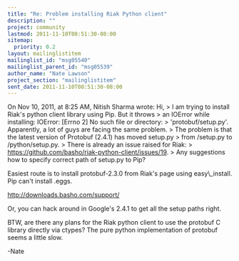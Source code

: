 ```yaml
---
title: "Re: Problem installing Riak Python client"
description: ""
project: community
lastmod: 2011-11-10T08:51:30-08:00
sitemap:
  priority: 0.2
layout: mailinglistitem
mailinglist_id: "msg05540"
mailinglist_parent_id: "msg05539"
author_name: "Nate Lawson"
project_section: "mailinglistitem"
sent_date: 2011-11-10T08:51:30-08:00
---
```



On Nov 10, 2011, at 8:25 AM, Nitish Sharma wrote:
Hi,
&gt; I am trying to install Riak's python client library using Pip. But it throws 
&gt; an IOError while installing: IOError: [Errno 2] No such file or directory: 
&gt; 'protobuf/setup.py'. Apparently, a lot of guys are facing the same problem. 
&gt; The problem is that the latest version of Protobuf (2.4.1) has moved setup.py 
&gt; from /setup.py to /python/setup.py.
&gt; There is already an issue raised for Riak: 
&gt; https://github.com/basho/riak-python-client/issues/19.
&gt; Any suggestions how to specify correct path of setup.py to Pip?

Easiest route is to install protobuf-2.3.0 from Riak's page using easy\\_install. 
Pip can't install .eggs.

http://downloads.basho.com/support/

Or, you can hack around in Google's 2.4.1 to get all the setup paths right.

BTW, are there any plans for the Riak python client to use the protobuf C 
library directly via ctypes? The pure python implementation of protobuf seems a 
little slow.

-Nate
